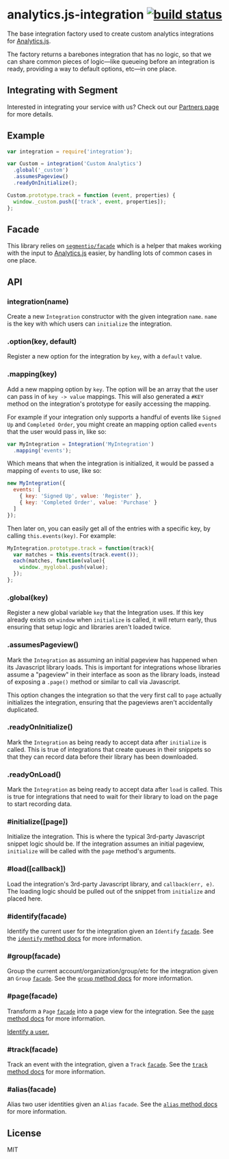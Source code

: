
# analytics.js-integration [![build status](https://travis-ci.org/segmentio/analytics.js-integration.png?branch=master)](https://travis-ci.org/segmentio/analytics.js-integration)

  The base integration factory used to create custom analytics integrations for [Analytics.js](https://github.com/segmentio/analytics.js).

  The factory returns a barebones integration that has no logic, so that we can share common pieces of logic—like queueing before an integration is ready, providing a way to default options, etc—in one place.

## Integrating with Segment

Interested in integrating your service with us? Check out our [Partners page](https://segment.com/partners/) for more details.

## Example

```js
var integration = require('integration');

var Custom = integration('Custom Analytics')
  .global('_custom')
  .assumesPageview()
  .readyOnInitialize();

Custom.prototype.track = function (event, properties) {
  window._custom.push(['track', event, properties]);
};
```

## Facade

  This library relies on [`segmentio/facade`](https://github.com/segmentio/facade) which is a helper that makes working with the input to [Analytics.js](https://github.com/segmentio/analytics.js) easier, by handling lots of common cases in one place.

## API

### integration(name)
  
  Create a new `Integration` constructor with the given integration `name`. `name` is the key with which users can `initialize` the integration.

### .option(key, default)

  Register a new option for the integration by `key`, with a `default` value.

### .mapping(key)

  Add a new mapping option by `key`. The option will be an array that the user can pass in of `key -> value` mappings. This will also generated a `#KEY` method on the integration's prototype for easily accessing the mapping.

  For example if your integration only supports a handful of events like `Signed Up` and `Completed Order`, you might create an mapping option called `events` that the user would pass in, like so:

```js
var MyIntegration = Integration('MyIntegration')
  .mapping('events');
```

  Which means that when the integration is initialized, it would be passed a mapping of `events` to use, like so:

```js
new MyIntegration({
  events: [
    { key: 'Signed Up', value: 'Register' }, 
    { key: 'Completed Order', value: 'Purchase' }
  ]
});
```

  Then later on, you can easily get all of the entries with a specific key, by calling `this.events(key)`. For example:

```js
MyIntegration.prototype.track = function(track){
  var matches = this.events(track.event());
  each(matches, function(value){
    window._myglobal.push(value);
  });
};
```

### .global(key)
  
  Register a new global variable `key` that the Integration uses. If this key already exists on `window` when `initialize` is called, it will return early, thus ensuring that setup logic and libraries aren't loaded twice.

### .assumesPageview()
  
  Mark the `Integration` as assuming an initial pageview has happened when its Javascript library loads. This is important for integrations whose libraries assume a "pageview" in their interface as soon as the library loads, instead of exposing a `.page()` method or similar to call via Javascript. 

  This option changes the integration so that the very first call to `page` actually initializes the integration, ensuring that the pageviews aren't accidentally duplicated.

### .readyOnInitialize()
  
  Mark the `Integration` as being ready to accept data after `initialize` is called. This is true of integrations that create queues in their snippets so that they can record data before their library has been downloaded.

### .readyOnLoad()

  Mark the `Integration` as being ready to accept data after `load` is called. This is true for integrations that need to wait for their library to load on the page to start recording data.

### #initialize([page])
  
  Initialize the integration. This is where the typical 3rd-party Javascript snippet logic should be. If the integration assumes an initial pageview, `initialize` will be called with the `page` method's arguments.

### #load([callback])
  
  Load the integration's 3rd-party Javascript library, and `callback(err, e)`. The loading logic should be pulled out of the snippet from `initialize` and placed here.

### #identify(facade)
  
  Identify the current user for the integration given an `Identify` [`facade`](https://github.com/segmentio/facade). See the [`identify` method docs](https://segment.io/docs/tracking-api/identify/) for more information.

### #group(facade)
  
  Group the current account/organization/group/etc for the integration given an `Group` [`facade`](https://github.com/segmentio/facade). See the [`group` method docs](https://segment.io/docs/tracking-api/group/) for more information.

### #page(facade)
  
  Transform a `Page` [`facade`](https://github.com/segmentio/facade) into a page view for the integration. See the [`page` method docs](https://segment.io/docs/tracking-api/page-and-screen/) for more information.
  
  [Identify a user.](https://segment.io/docs/tracking-api/identify)

### #track(facade)

  Track an event with the integration, given a `Track` [`facade`](https://github.com/segmentio/facade). See the [`track` method docs](https://segment.io/docs/tracking-api/track/) for more information.

### #alias(facade)
  
  Alias two user identities given an `Alias` `facade`. See the [`alias` method docs](https://segment.io/docs/tracking-api/alias/) for more information.

## License

  MIT

